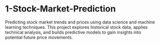 # 1-Stock-Market-Prediction
Predicting stock market trends and prices using data science and machine learning techniques. This project explores historical stock data, applies technical analysis, and builds predictive models to gain insights into potential future price movements.
